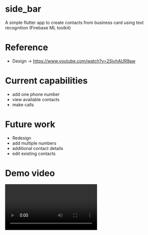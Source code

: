 # side_bar

A simple flutter app to create contacts from business card using text recognition (Firebase ML toolkit)

# Reference
 - Design -> https://www.youtube.com/watch?v=2SjvhAUR9aw

# Current capabilities

 - add one phone number
 - view available contacts
 - make calls
 
 # Future work
 
 - Redesign
 - add multiple numbers
 - additional contact details
 - edit existing contacts
 
 # Demo video
  ![](appDemo.mp4)
